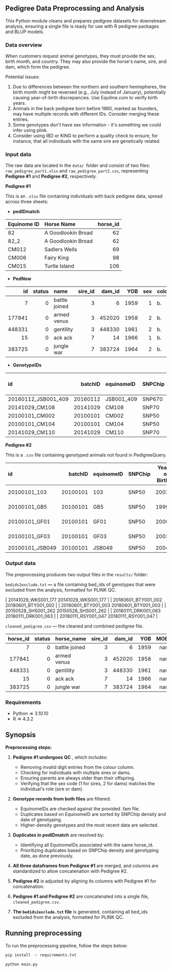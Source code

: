 ## **Pedigree Data Preprocessing and Analysis**

This Python module cleans and prepares pedigree datasets for downstream analysis, ensuring a single file is ready for use with R pedigree packages and BLUP models.

### Data overview

When customers request animal genotypes, they must provide the sex, birth month, and country. They may also provide the horse's name, sire, and dam, which form the pedigree.

Potential issues:

1) Due to differences between the northern and southern hemispheres, the birth month might be reversed (e.g., July instead of January), potentially causing year-of-birth discrepancies. Use Equiline.com to verify birth years.
2) Animals in the back pedigree born before 1960, marked as founders, may have multiple records with different IDs. Consider merging these entries.
3) Some genotypes don't have sex information - it's something we could infer using plink.
4) Consider using IBD or KING to perform a quality check to ensure, for instance, that all individuals with the same sire are genetically related.

### Input data

The raw data are located in the `data/ `folder and consist of two files: `raw_pedigree_part1.xlsx` and `raw_pedigree_part2.csv`, representing **Pedigree #1**  and **Pedigree #2**, respectively.

**Pedigree #1**

This is an `.xlsx` file containing individuals with back pedigree data, spread across three sheets:

* **pedIDmatch**

| Equinome ID | Horse Name         | horse_id |
| :---------- | :----------------- | -------: |
| 82          | A Goodlookin Broad |       62 |
| 82_2        | A Goodlookin Broad |       62 |
| CM012       | Sadlers Wells      |       69 |
| CM006       | Fairy King         |       98 |
| CM015       | Turtle Island      |      106 |

* **PedNew**

|     id | status | name          | sire_id | dam_id |  YOB | sex | colour | COB |
| -----: | -----: | :------------ | ------: | -----: | ---: | --: | :----- | :-- |
|      7 |      0 | battle joined |       3 |      6 | 1959 |   1 | b.     | USA |
| 177841 |      0 | armed venus   |       3 | 452020 | 1958 |   2 | b.     | USA |
| 448331 |      0 | gentility     |       3 | 448330 | 1961 |   2 | b.     | USA |
|     15 |      0 | ack ack       |       7 |     14 | 1966 |   1 | b.     | USA |
| 383725 |      0 | jungle war    |       7 | 383724 | 1964 |   2 | b.     | USA |

* **GenotypeIDs**

| id                  |  batchID | equinomeID | SNPChip | Year of Birth | Country Reported | sex    |
| :------------------ | -------: | :--------- | :------ | ------------: | :--------------- | :----- |
| 20160112_JSB001_409 | 20160112 | JSB001_409 | SNP670  |          1971 | Ireland          | Female |
| 20141029_CM108      | 20141029 | CM108      | SNP70   |          1973 | Ireland          | Female |
| 20100101_CM002      | 20100101 | CM002      | SNP50   |          1974 | Ireland          | Male   |
| 20100101_CM104      | 20100101 | CM104      | SNP50   |          1975 | Ireland          | Female |
| 20141029_CM110      | 20141029 | CM110      | SNP70   |          1976 | Ireland          | Female |

**Pedigree #2**

This is a `.csv` file containing genotyped animals not found in PedigreeQuery.

| id              |  batchID | equinomeID | SNPChip | Year of Birth | sex    | Country Reported | Horse Name      | Sire          | Dam           | Month of Birth | Country of Birth |
| :-------------- | -------: | :--------- | :------ | ------------: | :----- | :--------------- | :-------------- | :------------ | :------------ | :------------- | :--------------- |
| 20100101_103    | 20100101 | 103        | SNP50   |          2003 | Male   | New Zealand      | Condesire       | Traditionally | Fine Feather  | September      | New Zealand      |
| 20100101_GB5    | 20100101 | GB5        | SNP50   |          1999 | Female | Ireland          | Susan Glen      | Sacrament     | SanvacGlen    | May            | Ireland          |
| 20100101_GF01   | 20100101 | GF01       | SNP50   |          2000 | Male   | Ireland          | Rossmore Castle | WitnessBox    | LatinQuarter  | June           | Ireland          |
| 20100101_GF03   | 20100101 | GF03       | SNP50   |          2003 | Male   | Ireland          | Radiator Rooney | Elnadim       | QueenofTheMay | April          | Ireland          |
| 20100101_JSB049 | 20100101 | JSB049     | SNP50   |          2004 | Female | Ireland          | Ambereen        | Lils Boy      | Aeraiocht     | February       | Ireland          |

### Output data

The preprocessing produces two output files in the `results/` folder:

`bedids2exclude.txt` **—** a file containing bed_ids of genotypes that were excluded from the analysis, formatted for PLINK QC.

| 20141029_WKS001_177 20141029_WKS001_177 |
| 20180601_BTY001_002 20180601_BTY001_002 |
| 20180601_BTY001_003 20180601_BTY001_003 |
| 20150528_SHS001_262 20150528_SHS001_262 |
| 20180111_DRK001_063 20180111_DRK001_063 |
| 20180111_RSY001_047 20180111_RSY001_047 |

`cleaned_pedigree.csv` — the cleaned and combined pedigree file.

| horse_id | status | horse_name    | sire_id | dam_id |  YOB | MOB | sex | colour | COB | equinome_id | bed_id | batch | snp_chip | country_reported | genotyped |
| -------: | -----: | :------------ | ------: | -----: | ---: | --: | --: | :----- | :-- | ----------: | -----: | ----: | -------: | ---------------: | :-------- |
|        7 |      0 | battle joined |       3 |      6 | 1959 | nan |   1 | b.     | USA |         nan |    nan |   nan |      nan |              nan | False     |
|   177841 |      0 | armed venus   |       3 | 452020 | 1958 | nan |   2 | b.     | USA |         nan |    nan |   nan |      nan |              nan | False     |
|   448331 |      0 | gentility     |       3 | 448330 | 1961 | nan |   2 | b.     | USA |         nan |    nan |   nan |      nan |              nan | False     |
|       15 |      0 | ack ack       |       7 |     14 | 1966 | nan |   1 | b.     | USA |         nan |    nan |   nan |      nan |              nan | False     |
|   383725 |      0 | jungle war    |       7 | 383724 | 1964 | nan |   2 | b.     | USA |         nan |    nan |   nan |      nan |              nan | False     |

### **Requirements**

* Python => 3.10.10
* R => 4.3.2

## Synopsis

**Preprocessing steps:**

1) **Pedigree #1 undergoes QC** , which includes:

   * Removing invalid digit entries from the colour column.
   * Checking for individuals with multiple sires or dams.
   * Ensuring parents are always older than their offspring.
   * Verifying that the sex code (1 for sires, 2 for dams) matches the individual's role (sire or dam).
2) **Genotype records from both files** are filtered:

   * EquinomeIDs are checked against the provided .fam file.
   * Duplicates based on EquinomeID are sorted by SNPChip density and date of genotyping.
   * Higher-density genotypes and the most recent data are selected.
3) **Duplicates in pedIDmatch** are resolved by:

   * Identifying all EquinomeIDs associated with the same horse_id.
   * Prioritizing duplicates based on SNPChip density and genotyping date, as done previously.
4) **All three dataframes from Pedigree #1** are merged, and columns are standardized to allow concatenation with Pedigree #2.
5) **Pedigree #2** is adjusted by aligning its columns with Pedigree #1 for concatenation.
6) **Pedigree #1 and Pedigree #2** are concatenated into a single file, `cleaned_pedigree.csv`.
7) **The `bedids2exclude.txt` file** is generated, containing all bed_ids excluded from the analysis, formatted for PLINK QC.

## Running preprocessing

To run the preprocessing pipeline, follow the steps below:

```bash
pip install -r requirements.txt

python main.py
```
